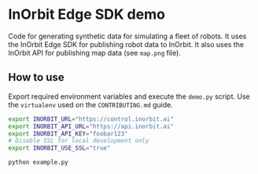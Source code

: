 # InOrbit Edge SDK demo

Code for generating synthetic data for simulating a fleet of robots. It uses the InOrbit Edge SDK for publishing robot data to InOrbit. It also uses the InOrbit API for publishing map data (see `map.png` file).

## How to use

Export required environment variables and execute the `demo.py` script. Use the `virtualenv` used on the `CONTRIBUTING.md` guide.

```bash
export INORBIT_URL="https://control.inorbit.ai"
export INORBIT_API_URL="https://api.inorbit.ai"
export INORBIT_API_KEY="foobar123"
# Disable SSL for local development only
export INORBIT_USE_SSL="true"

python example.py
```
